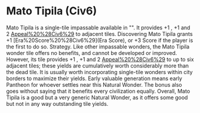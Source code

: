 # Mato Tipila (Civ6)

Mato Tipila is a single-tile impassable available in "". It provides +1 , +1 and 2 [Appeal%20%28Civ6%29](Appeal) to adjacent tiles.
Discovering Mato Tipila grants +1 [Era%20Score%20%28Civ6%29](Era Score), or +3 Score if the player is the first to do so.
Strategy.
Like other impassable wonders, the Mato Tipila wonder tile offers no benefits, and cannot be developed or improved. However, its tile provides +1 , +1 and 2 [Appeal%20%28Civ6%29](Appeal) to up to six adjacent tiles; these yields are cumulatively worth considerably more than the dead tile. It is usually worth incorporating single-tile wonders within city borders to maximize their yields.
Early valuable generation means early Pantheon for whoever settles near this Natural Wonder. The bonus also goes without saying that it benefits every civilization equally. Overall, Mato Tipila is a good but a very generic Natural Wonder, as it offers some good but not in any way outstanding tile yields.